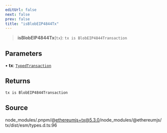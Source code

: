 ```yaml
---
editUrl: false
next: false
prev: false
title: "isBlobEIP4844Tx"
---
```


> **isBlobEIP4844Tx**(`tx`): `tx is BlobEIP4844Transaction`

## Parameters

• **tx**: [`TypedTransaction`](/reference/tevm/tx/type-aliases/typedtransaction/)

## Returns

`tx is BlobEIP4844Transaction`

## Source

node\_modules/.pnpm/@ethereumjs+tx@5.3.0/node\_modules/@ethereumjs/tx/dist/esm/types.d.ts:96
